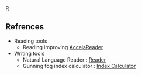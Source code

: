 
R
## Refrences 
* Reading tools
  * Reading improving [AccelaReader](https://accelareader.com/)
* Writing tools
  * Natural Language Reader : [Reader]()
  * Gunning fog index calculator : [Index Calculator](http://gunning-fog-index.com/)
